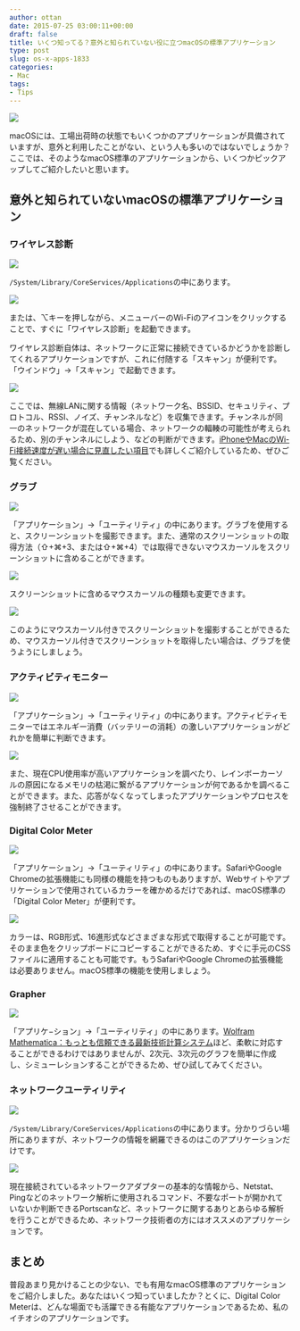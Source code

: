 ```yaml
---
author: ottan
date: 2015-07-25 03:00:11+00:00
draft: false
title: いくつ知ってる？意外と知られていない役に立つmacOSの標準アプリケーション
type: post
slug: os-x-apps-1833
categories:
- Mac
tags:
- Tips
---
```


![](/uploads/2015/07/150725-55b2ec38d69a2.jpg)






macOSには、工場出荷時の状態でもいくつかのアプリケーションが具備されていますが、意外と利用したことがない、という人も多いのではないでしょうか？ここでは、そのようなmacOS標準のアプリケーションから、いくつかピックアップしてご紹介したいと思います。





## 意外と知られていないmacOSの標準アプリケーション





### ワイヤレス診断





![](/uploads/2015/07/150725-55b2ec1cea886.png)






`/System/Library/CoreServices/Applications`の中にあります。



![](/uploads/2015/07/150725-55b2fbbdf3eb9.png)






または、⌥キーを押しながら、メニューバーのWi-Fiのアイコンをクリックすることで、すぐに「ワイヤレス診断」を起動できます。





ワイヤレス診断自体は、ネットワークに正常に接続できているかどうかを診断してくれるアプリケーションですが、これに付随する「スキャン」が便利です。「ウインドウ」→「スキャン」で起動できます。





![](/uploads/2015/07/150725-55b2ec1fa2474.png)






ここでは、無線LANに関する情報（ネットワーク名、BSSID、セキュリティ、プロトコル、RSSI、ノイズ、チャンネルなど）を収集できます。チャンネルが同一のネットワークが混在している場合、ネットワークの輻輳の可能性が考えられるため、別のチャンネルにしよう、などの判断ができます。[iPhoneやMacのWi-Fi接続速度が遅い場合に見直したい項目](/phone-wifi-speed-766/)でも詳しくご紹介しているため、ぜひご覧ください。





### グラブ





![](/uploads/2015/07/150725-55b2ec2226814.png)






「アプリケーション」→「ユーティリティ」の中にあります。グラブを使用すると、スクリーンショットを撮影できます。また、通常のスクリーンショットの取得方法（⇧+⌘+3、または⇧+⌘+4）では取得できないマウスカーソルをスクリーンショットに含めることができます。





![](/uploads/2015/07/150725-55b2ec23acc9e.png)






スクリーンショットに含めるマウスカーソルの種類も変更できます。





![](/uploads/2015/07/150725-55b2ec2650c13.png)






このようにマウスカーソル付きでスクリーンショットを撮影することができるため、マウスカーソル付きでスクリーンショットを取得したい場合は、グラブを使うようにしましょう。





### アクティビティモニター





![](/uploads/2015/07/150725-55b2ec281d00e.png)






「アプリケーション」→「ユーティリティ」の中にあります。アクティビティモニターではエネルギー消費（バッテリーの消耗）の激しいアプリケーションがどれかを簡単に判断できます。





![](/uploads/2015/07/150725-55b2ec2a7cf55.png)






また、現在CPU使用率が高いアプリケーションを調べたり、レインボーカーソルの原因になるメモリの枯渇に繋がるアプリケーションが何であるかを調べることができます。また、応答がなくなってしまったアプリケーションやプロセスを強制終了させることができます。





### Digital Color Meter





![](/uploads/2015/07/150725-55b2ec2cec0cc.png)






「アプリケーション」→「ユーティリティ」の中にあります。SafariやGoogle Chromeの拡張機能にも同様の機能を持つものもありますが、Webサイトやアプリケーションで使用されているカラーを確かめるだけであれば、macOS標準の「Digital Color Meter」が便利です。





![](/uploads/2015/07/150725-55b2ec36e6f41.png)






カラーは、RGB形式、16進形式などさまざまな形式で取得することが可能です。そのまま色をクリップボードにコピーすることができるため、すぐに手元のCSSファイルに適用することも可能です。もうSafariやGoogle Chromeの拡張機能は必要ありません。macOS標準の機能を使用しましょう。





### Grapher





![](/uploads/2015/07/150725-55b2ec2f0b336.png)






「アプリケ−ション」→「ユーティリティ」の中にあります。[Wolfram Mathematica：もっとも信頼できる最新技術計算システム](http://www.wolfram.com/mathematica/index.ja.html?footer=lang)ほど、柔軟に対応することができるわけではありませんが、2次元、3次元のグラフを簡単に作成し、シミューレションすることができるため、ぜひ試してみてください。





### ネットワークユーティリティ





![](/uploads/2015/07/150725-55b2ec312e1ef.png)






`/System/Library/CoreServices/Applications`の中にあります。分かりづらい場所にありますが、ネットワークの情報を網羅できるのはこのアプリケーションだけです。





![](/uploads/2015/07/150725-55b2ec341d48e.png)






現在接続されているネットワークアダプターの基本的な情報から、Netstat、Pingなどのネットワーク解析に使用されるコマンド、不要なポートが開かれていないか判断できるPortscanなど、ネットワークに関するありとあらゆる解析を行うことができるため、ネットワーク技術者の方にはオススメのアプリケーションです。





## まとめ





普段あまり見かけることの少ない、でも有用なmacOS標準のアプリケーションをご紹介しました。あなたはいくつ知っていましたか？とくに、Digital Color Meterは、どんな場面でも活躍できる有能なアプリケーションであるため、私のイチオシのアプリケーションです。
